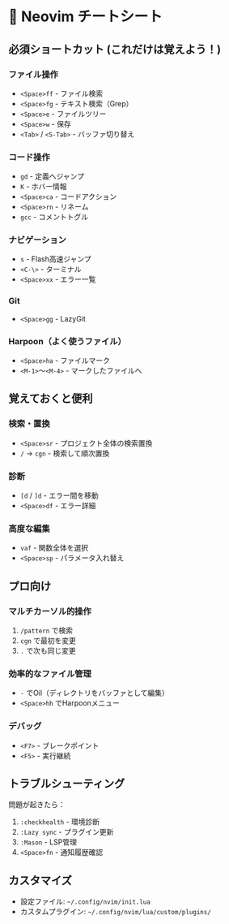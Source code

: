# 🎯 Neovim チートシート

## 必須ショートカット (これだけは覚えよう！)

### ファイル操作
- `<Space>ff` - ファイル検索
- `<Space>fg` - テキスト検索（Grep）
- `<Space>e` - ファイルツリー
- `<Space>w` - 保存
- `<Tab>` / `<S-Tab>` - バッファ切り替え

### コード操作
- `gd` - 定義へジャンプ
- `K` - ホバー情報
- `<Space>ca` - コードアクション
- `<Space>rn` - リネーム
- `gcc` - コメントトグル

### ナビゲーション
- `s` - Flash高速ジャンプ
- `<C-\>` - ターミナル
- `<Space>xx` - エラー一覧

### Git
- `<Space>gg` - LazyGit

### Harpoon（よく使うファイル）
- `<Space>ha` - ファイルマーク
- `<M-1>`〜`<M-4>` - マークしたファイルへ

## 覚えておくと便利

### 検索・置換
- `<Space>sr` - プロジェクト全体の検索置換
- `/` → `cgn` - 検索して順次置換

### 診断
- `[d` / `]d` - エラー間を移動
- `<Space>df` - エラー詳細

### 高度な編集
- `vaf` - 関数全体を選択
- `<Space>sp` - パラメータ入れ替え

## プロ向け

### マルチカーソル的操作
1. `/pattern` で検索
2. `cgn` で最初を変更
3. `.` で次も同じ変更

### 効率的なファイル管理
- `-` でOil（ディレクトリをバッファとして編集）
- `<Space>hh` でHarpoonメニュー

### デバッグ
- `<F7>` - ブレークポイント
- `<F5>` - 実行継続

## トラブルシューティング

問題が起きたら：
1. `:checkhealth` - 環境診断
2. `:Lazy sync` - プラグイン更新
3. `:Mason` - LSP管理
4. `<Space>fn` - 通知履歴確認

## カスタマイズ

- 設定ファイル: `~/.config/nvim/init.lua`
- カスタムプラグイン: `~/.config/nvim/lua/custom/plugins/`
